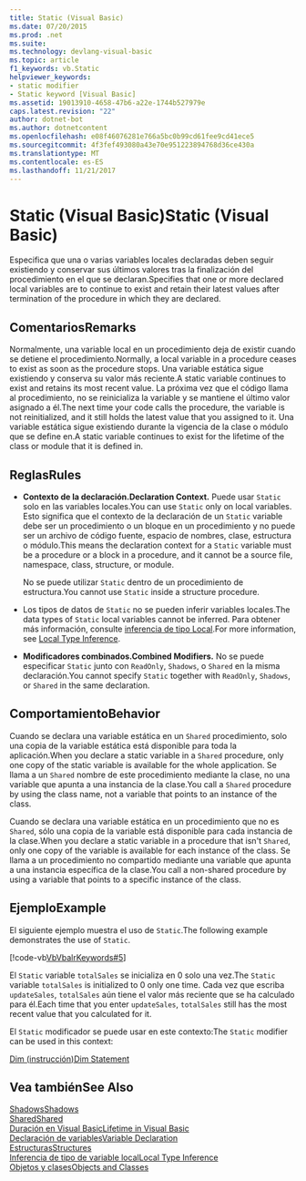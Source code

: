 ```yaml
---
title: Static (Visual Basic)
ms.date: 07/20/2015
ms.prod: .net
ms.suite: 
ms.technology: devlang-visual-basic
ms.topic: article
f1_keywords: vb.Static
helpviewer_keywords:
- static modifier
- Static keyword [Visual Basic]
ms.assetid: 19013910-4658-47b6-a22e-1744b527979e
caps.latest.revision: "22"
author: dotnet-bot
ms.author: dotnetcontent
ms.openlocfilehash: e08f46076281e766a5bc0b99cd61fee9cd41ece5
ms.sourcegitcommit: 4f3fef493080a43e70e951223894768d36ce430a
ms.translationtype: MT
ms.contentlocale: es-ES
ms.lasthandoff: 11/21/2017
---
```

# <a name="static-visual-basic"></a><span data-ttu-id="8ddc6-102">Static (Visual Basic)</span><span class="sxs-lookup"><span data-stu-id="8ddc6-102">Static (Visual Basic)</span></span>
<span data-ttu-id="8ddc6-103">Especifica que una o varias variables locales declaradas deben seguir existiendo y conservar sus últimos valores tras la finalización del procedimiento en el que se declaran.</span><span class="sxs-lookup"><span data-stu-id="8ddc6-103">Specifies that one or more declared local variables are to continue to exist and retain their latest values after termination of the procedure in which they are declared.</span></span>  
  
## <a name="remarks"></a><span data-ttu-id="8ddc6-104">Comentarios</span><span class="sxs-lookup"><span data-stu-id="8ddc6-104">Remarks</span></span>  
 <span data-ttu-id="8ddc6-105">Normalmente, una variable local en un procedimiento deja de existir cuando se detiene el procedimiento.</span><span class="sxs-lookup"><span data-stu-id="8ddc6-105">Normally, a local variable in a procedure ceases to exist as soon as the procedure stops.</span></span> <span data-ttu-id="8ddc6-106">Una variable estática sigue existiendo y conserva su valor más reciente.</span><span class="sxs-lookup"><span data-stu-id="8ddc6-106">A static variable continues to exist and retains its most recent value.</span></span> <span data-ttu-id="8ddc6-107">La próxima vez que el código llama al procedimiento, no se reinicializa la variable y se mantiene el último valor asignado a él.</span><span class="sxs-lookup"><span data-stu-id="8ddc6-107">The next time your code calls the procedure, the variable is not reinitialized, and it still holds the latest value that you assigned to it.</span></span> <span data-ttu-id="8ddc6-108">Una variable estática sigue existiendo durante la vigencia de la clase o módulo que se define en.</span><span class="sxs-lookup"><span data-stu-id="8ddc6-108">A static variable continues to exist for the lifetime of the class or module that it is defined in.</span></span>  
  
## <a name="rules"></a><span data-ttu-id="8ddc6-109">Reglas</span><span class="sxs-lookup"><span data-stu-id="8ddc6-109">Rules</span></span>  
  
-   <span data-ttu-id="8ddc6-110">**Contexto de la declaración.**</span><span class="sxs-lookup"><span data-stu-id="8ddc6-110">**Declaration Context.**</span></span> <span data-ttu-id="8ddc6-111">Puede usar `Static` solo en las variables locales.</span><span class="sxs-lookup"><span data-stu-id="8ddc6-111">You can use `Static` only on local variables.</span></span> <span data-ttu-id="8ddc6-112">Esto significa que el contexto de la declaración de un `Static` variable debe ser un procedimiento o un bloque en un procedimiento y no puede ser un archivo de código fuente, espacio de nombres, clase, estructura o módulo.</span><span class="sxs-lookup"><span data-stu-id="8ddc6-112">This means the declaration context for a `Static` variable must be a procedure or a block in a procedure, and it cannot be a source file, namespace, class, structure, or module.</span></span>  
  
     <span data-ttu-id="8ddc6-113">No se puede utilizar `Static` dentro de un procedimiento de estructura.</span><span class="sxs-lookup"><span data-stu-id="8ddc6-113">You cannot use `Static` inside a structure procedure.</span></span>  
  
-   <span data-ttu-id="8ddc6-114">Los tipos de datos de `Static` no se pueden inferir variables locales.</span><span class="sxs-lookup"><span data-stu-id="8ddc6-114">The data types of `Static` local variables cannot be inferred.</span></span> <span data-ttu-id="8ddc6-115">Para obtener más información, consulte [inferencia de tipo Local](../../../visual-basic/programming-guide/language-features/variables/local-type-inference.md).</span><span class="sxs-lookup"><span data-stu-id="8ddc6-115">For more information, see [Local Type Inference](../../../visual-basic/programming-guide/language-features/variables/local-type-inference.md).</span></span>  
  
-   <span data-ttu-id="8ddc6-116">**Modificadores combinados.**</span><span class="sxs-lookup"><span data-stu-id="8ddc6-116">**Combined Modifiers.**</span></span> <span data-ttu-id="8ddc6-117">No se puede especificar `Static` junto con `ReadOnly`, `Shadows`, o `Shared` en la misma declaración.</span><span class="sxs-lookup"><span data-stu-id="8ddc6-117">You cannot specify `Static` together with `ReadOnly`, `Shadows`, or `Shared` in the same declaration.</span></span>  
  
## <a name="behavior"></a><span data-ttu-id="8ddc6-118">Comportamiento</span><span class="sxs-lookup"><span data-stu-id="8ddc6-118">Behavior</span></span>  
 <span data-ttu-id="8ddc6-119">Cuando se declara una variable estática en un `Shared` procedimiento, solo una copia de la variable estática está disponible para toda la aplicación.</span><span class="sxs-lookup"><span data-stu-id="8ddc6-119">When you declare a static variable in a `Shared` procedure, only one copy of the static variable is available for the whole application.</span></span> <span data-ttu-id="8ddc6-120">Se llama a un `Shared` nombre de este procedimiento mediante la clase, no una variable que apunta a una instancia de la clase.</span><span class="sxs-lookup"><span data-stu-id="8ddc6-120">You call a `Shared` procedure by using the class name, not a variable that points to an instance of the class.</span></span>  
  
 <span data-ttu-id="8ddc6-121">Cuando se declara una variable estática en un procedimiento que no es `Shared`, sólo una copia de la variable está disponible para cada instancia de la clase.</span><span class="sxs-lookup"><span data-stu-id="8ddc6-121">When you declare a static variable in a procedure that isn't `Shared`, only one copy of the variable is available for each instance of the class.</span></span> <span data-ttu-id="8ddc6-122">Se llama a un procedimiento no compartido mediante una variable que apunta a una instancia específica de la clase.</span><span class="sxs-lookup"><span data-stu-id="8ddc6-122">You call a non-shared procedure by using a variable that points to a specific instance of the class.</span></span>  
  
## <a name="example"></a><span data-ttu-id="8ddc6-123">Ejemplo</span><span class="sxs-lookup"><span data-stu-id="8ddc6-123">Example</span></span>  
 <span data-ttu-id="8ddc6-124">El siguiente ejemplo muestra el uso de `Static`.</span><span class="sxs-lookup"><span data-stu-id="8ddc6-124">The following example demonstrates the use of `Static`.</span></span>  
  
 [!code-vb[VbVbalrKeywords#5](../../../visual-basic/language-reference/codesnippet/VisualBasic/static_1.vb)]  
  
 <span data-ttu-id="8ddc6-125">El `Static` variable `totalSales` se inicializa en 0 solo una vez.</span><span class="sxs-lookup"><span data-stu-id="8ddc6-125">The `Static` variable `totalSales` is initialized to 0 only one time.</span></span> <span data-ttu-id="8ddc6-126">Cada vez que escriba `updateSales`, `totalSales` aún tiene el valor más reciente que se ha calculado para él.</span><span class="sxs-lookup"><span data-stu-id="8ddc6-126">Each time that you enter `updateSales`, `totalSales` still has the most recent value that you calculated for it.</span></span>  
  
 <span data-ttu-id="8ddc6-127">El `Static` modificador se puede usar en este contexto:</span><span class="sxs-lookup"><span data-stu-id="8ddc6-127">The `Static` modifier can be used in this context:</span></span>  
  
 [<span data-ttu-id="8ddc6-128">Dim (instrucción)</span><span class="sxs-lookup"><span data-stu-id="8ddc6-128">Dim Statement</span></span>](../../../visual-basic/language-reference/statements/dim-statement.md)  
  
## <a name="see-also"></a><span data-ttu-id="8ddc6-129">Vea también</span><span class="sxs-lookup"><span data-stu-id="8ddc6-129">See Also</span></span>  
 [<span data-ttu-id="8ddc6-130">Shadows</span><span class="sxs-lookup"><span data-stu-id="8ddc6-130">Shadows</span></span>](../../../visual-basic/language-reference/modifiers/shadows.md)  
 [<span data-ttu-id="8ddc6-131">Shared</span><span class="sxs-lookup"><span data-stu-id="8ddc6-131">Shared</span></span>](../../../visual-basic/language-reference/modifiers/shared.md)  
 [<span data-ttu-id="8ddc6-132">Duración en Visual Basic</span><span class="sxs-lookup"><span data-stu-id="8ddc6-132">Lifetime in Visual Basic</span></span>](../../../visual-basic/programming-guide/language-features/declared-elements/lifetime.md)  
 [<span data-ttu-id="8ddc6-133">Declaración de variables</span><span class="sxs-lookup"><span data-stu-id="8ddc6-133">Variable Declaration</span></span>](../../../visual-basic/programming-guide/language-features/variables/variable-declaration.md)  
 [<span data-ttu-id="8ddc6-134">Estructuras</span><span class="sxs-lookup"><span data-stu-id="8ddc6-134">Structures</span></span>](../../../visual-basic/programming-guide/language-features/data-types/structures.md)  
 [<span data-ttu-id="8ddc6-135">Inferencia de tipo de variable local</span><span class="sxs-lookup"><span data-stu-id="8ddc6-135">Local Type Inference</span></span>](../../../visual-basic/programming-guide/language-features/variables/local-type-inference.md)  
 [<span data-ttu-id="8ddc6-136">Objetos y clases</span><span class="sxs-lookup"><span data-stu-id="8ddc6-136">Objects and Classes</span></span>](../../../visual-basic/programming-guide/language-features/objects-and-classes/index.md)
